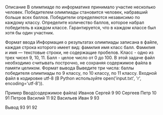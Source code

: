 Описание
В олимпиаде по информатике принимало участие несколько человек. Победителем олимпиады становится человек, набравший
больше всех баллов. Победители определяются независимо по каждому классу.
Определите количество баллов, которое набрал победитель в каждом классе. Гарантируется, что в каждом классе был хотя бы
один участник.

Формат ввода
Информация о результатах олимпиады записана в файле, каждая строка которого имеет вид: фамилия имя класс балл.
Фамилия и имя — текстовые строки, не содержащие пробелов. Класс - одно из трех чисел 9, 10, 11. Балл - целое число
от 0 до 100.
В этой задаче файл необходимо считывать построчно, не сохраняя содержимое файла в памяти целиком.
Формат вывода
Выведите три числа: баллы победителя олимпиады по 9 классу, по 10 классу, по 11 классу.
Входной файл в кодировке utf-8 (В Python используйте open('input.txt', 'r', encoding='utf-8')).

Пример
Ввод(содержимое файла)
Иванов Сергей 9 90
Сергеев Петр 10 91
Петров Василий 11 92
Васильев Иван 9 93

Вывод
93 91 92